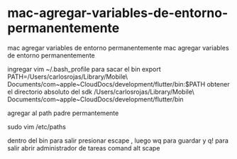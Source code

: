 # mac-agregar-variables-de-entorno-permanentemente
mac agregar variables de entorno permanentemente
mac agregar variables de entorno permanentemente

ingregar vim ~/.bash_profile para sacar el  bin
export PATH=/Users/carlosrojas/Library/Mobile\ Documents/com\~apple\~CloudDocs/development/flutter/bin:$PATH
 obtener el directorio absoluto del sdk
/Users/carlosrojas/Library/Mobile\ Documents/com\~apple\~CloudDocs/development/flutter/bin

agregar al path padre permantemente 

sudo vim /etc/paths

dentro del bin para salir presionar escape , luego wq para guardar y q! para salir
abrir administrador de tareas
comand alt scape
